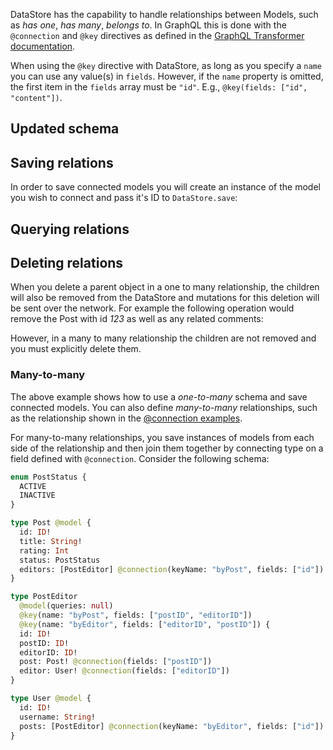 
DataStore has the capability to handle relationships between Models, such as *has one*, *has many*, *belongs to*. In GraphQL this is done with the `@connection` and `@key` directives as defined in the [GraphQL Transformer documentation](~/cli/graphql-transformer/connection.md).

<amplify-callout warning>

When using the `@key` directive with DataStore, as long as you specify a `name` you can use any value(s) in `fields`. However, if the `name` property is omitted, the first item in the `fields` array must be `"id"`. E.g., `@key(fields: ["id", "content"])`.

</amplify-callout>

## Updated schema

<inline-fragment platform="js" src="~/lib/datastore/fragments/js/relational/updated-schema.md"></inline-fragment>
<inline-fragment platform="ios" src="~/lib/datastore/fragments/ios/relational/updated-schema.md"></inline-fragment>
<inline-fragment platform="android" src="~/lib/datastore/fragments/android/relational/updated-schema.md"></inline-fragment>
<inline-fragment platform="flutter" src="~/lib/datastore/fragments/flutter/relational/updated-schema.md"></inline-fragment>

## Saving relations

In order to save connected models you will create an instance of the model you wish to connect and pass it's ID to `DataStore.save`:

<inline-fragment platform="js" src="~/lib/datastore/fragments/js/relational/save-snippet.md"></inline-fragment>
<inline-fragment platform="ios" src="~/lib/datastore/fragments/ios/relational/save-snippet.md"></inline-fragment>
<inline-fragment platform="android" src="~/lib/datastore/fragments/android/relational/save-snippet.md"></inline-fragment>
<inline-fragment platform="flutter" src="~/lib/datastore/fragments/flutter/relational/save-snippet.md"></inline-fragment>

## Querying relations

<inline-fragment platform="js" src="~/lib/datastore/fragments/js/relational/query-snippet.md"></inline-fragment>
<inline-fragment platform="ios" src="~/lib/datastore/fragments/ios/relational/query-snippet.md"></inline-fragment>
<inline-fragment platform="android" src="~/lib/datastore/fragments/android/relational/query-snippet.md"></inline-fragment>
<inline-fragment platform="flutter" src="~/lib/datastore/fragments/flutter/relational/query-snippet.md"></inline-fragment>

## Deleting relations

When you delete a parent object in a one to many relationship, the children will also be removed from the DataStore and mutations for this deletion will be sent over the network. For example the following operation would remove the Post with id *123* as well as any related comments:

<inline-fragment platform="js" src="~/lib/datastore/fragments/js/relational/delete-snippet.md"></inline-fragment>
<inline-fragment platform="ios" src="~/lib/datastore/fragments/ios/relational/delete-snippet.md"></inline-fragment>
<inline-fragment platform="android" src="~/lib/datastore/fragments/android/relational/delete-snippet.md"></inline-fragment>
<inline-fragment platform="flutter" src="~/lib/datastore/fragments/flutter/relational/delete-snippet.md"></inline-fragment>

However, in a many to many relationship the children are not removed and you must explicitly delete them.

### Many-to-many

The above example shows how to use a *one-to-many* schema and save connected models. You can also define *many-to-many* relationships, such as the relationship shown in the [@connection examples](~/cli/graphql-transformer/connection.md#many-to-many-connections).

For many-to-many relationships, you save instances of models from each side of the relationship and then join them together by connecting type on a field defined with `@connection`. Consider the following schema:

```graphql
enum PostStatus {
  ACTIVE
  INACTIVE
}

type Post @model {
  id: ID!
  title: String!
  rating: Int
  status: PostStatus
  editors: [PostEditor] @connection(keyName: "byPost", fields: ["id"])
}

type PostEditor
  @model(queries: null)
  @key(name: "byPost", fields: ["postID", "editorID"])
  @key(name: "byEditor", fields: ["editorID", "postID"]) {
  id: ID!
  postID: ID!
  editorID: ID!
  post: Post! @connection(fields: ["postID"])
  editor: User! @connection(fields: ["editorID"])
}

type User @model {
  id: ID!
  username: String!
  posts: [PostEditor] @connection(keyName: "byEditor", fields: ["id"])
}
```

<inline-fragment platform="js" src="~/lib/datastore/fragments/js/relational/save-many-snippet.md"></inline-fragment>
<inline-fragment platform="ios" src="~/lib/datastore/fragments/ios/relational/save-many-snippet.md"></inline-fragment>
<inline-fragment platform="android" src="~/lib/datastore/fragments/android/relational/save-many-snippet.md"></inline-fragment>
<inline-fragment platform="flutter" src="~/lib/datastore/fragments/flutter/relational/save-many-snippet.md"></inline-fragment>

<inline-fragment platform="js" src="~/lib/datastore/fragments/js/relational/query-many-snippet.md"></inline-fragment>
